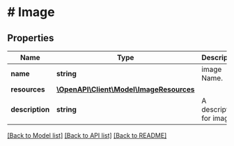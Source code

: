 # # Image

## Properties

Name | Type | Description | Notes
------------ | ------------- | ------------- | -------------
**name** | **string** | image Name. |
**resources** | [**\OpenAPI\Client\Model\ImageResources**](ImageResources.md) |  |
**description** | **string** | A description for image. | [optional]

[[Back to Model list]](../../README.md#models) [[Back to API list]](../../README.md#endpoints) [[Back to README]](../../README.md)
